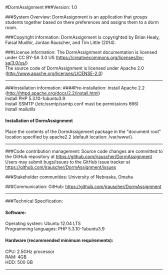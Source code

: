 #DormAssignment
###Version:
1.0

###System Overview:
DormAssignment is an application that groups students together based on there preferences and assigns them to a dorm room. 

###Copyright information:
DormAssignment is copyrighted by Brian Healy, Faisal Mudhir, Jordan Rauscher, and Tim Little (2014).<br/>

###License information:
The DormAssignment documentation is licensed under CC BY-SA 3.0 US (https://creativecommons.org/licenses/by-sa/3.0/us/)<br/>
The source code of DormAssignment is licensed under Apache 2.0 (http://www.apache.org/licenses/LICENSE-2.0)<br/>

-----------------------------------------------------------------------

###Installation information:
####Pre-installation:
Install Apache 2.2 (http://httpd.apache.org/docs/2.2/install.html)<br/>
Install PHP 5.3.10-1ubuntu3.9<br/>
Install SSMTP (/etc/ssmtp/ssmtp.conf must be permissions 666) <br/>
Install mailutils<br/>

#### Installation of DormAssignment
Place the contents of the DormAssignment package in the "document root" location specified by apache2.2 (default location: /var/www/).<br/>

-----------------------------------------------------------------------

###Code contribution management:
Source code changes are committed to the GitHub repository at https://github.com/jrauscher/DormAssignment<br/>
Users may submit bugs/issues to the GitHub issue tracker at https://github.com/jrauscher/DormAssignment/issues<br/>

###Stakeholder communities:
University of Nebraska, Omaha<br/>

###Communication:
GitHub: https://github.com/jrauscher/DormAssignment<br/>

-----------------------------------------------------------------------

###Technical Specification:
#### Software:
Operating system: Ubuntu 12.04 LTS<br/>
Programming languages: PHP 5.3.10-1ubuntu3.9<br/>

#### Hardware (recommended minimum requirements):
CPU: 2.5GHz processor<br/>
RAM: 4GB<br/>
HDD: 500 GB<br/>

-----------------------------------------------------------------------